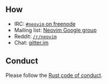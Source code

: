 ## How

 * IRC: [`#neovim` on freenode](https://webchat.freenode.net/?channels=neovim)
 * Mailing list: [Neovim Google group](https://groups.google.com/forum/#!forum/neovim)
 * Reddit: [`/r/neovim`](https://reddit.com/r/neovim)
 * Chat: [gitter.im](https://gitter.im/neovim/neovim)

## Conduct

Please follow the [Rust code of conduct](https://github.com/mozilla/rust/wiki/Note-development-policy#wiki-conduct).